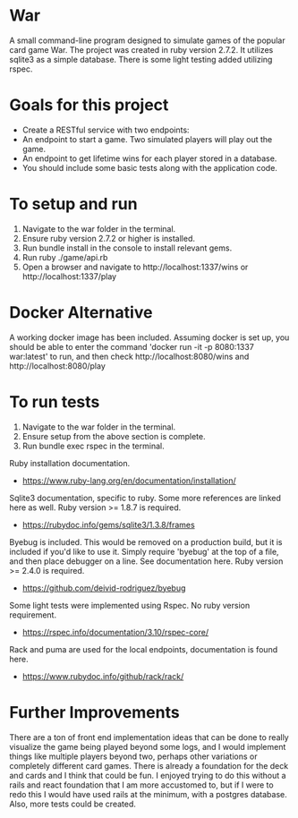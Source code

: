 
<h1> War </h1>

A small command-line program designed to simulate games of the popular card game War. The project was created in ruby version 2.7.2. It utilizes sqlite3 as a simple database. There is some light testing added utilizing rspec.

<h1> Goals for this project </h1>

* Create a RESTful service with two endpoints:
* An endpoint to start a game. Two simulated players will play out the game.
* An endpoint to get lifetime wins for each player stored in a database.
* You should include some basic tests along with the application code.

<h1> To setup and run </h1>

1. Navigate to the war folder in the terminal.
2. Ensure ruby version 2.7.2 or higher is installed.
3. Run bundle install in the console to install relevant gems.
4. Run ruby ./game/api.rb
5. Open a browser and navigate to http://localhost:1337/wins or http://localhost:1337/play

<h1> Docker Alternative </h1>
A working docker image has been included. Assuming docker is set up, you should be able to enter the command 'docker run -it -p 8080:1337 war:latest' to run, and then check http://localhost:8080/wins and http://localhost:8080/play

<h1> To run tests </h1>

1. Navigate to the war folder in the terminal.
2. Ensure setup from the above section is complete.
4. Run bundle exec rspec in the terminal.


Ruby installation documentation.   
* https://www.ruby-lang.org/en/documentation/installation/

Sqlite3 documentation, specific to ruby. Some more references are linked here as well. Ruby version >= 1.8.7 is required.
* https://rubydoc.info/gems/sqlite3/1.3.8/frames

Byebug is included. This would be removed on a production build, but it is included if you'd like to use it. Simply require 'byebug' at the top of a file, and then place debugger on a line. See documentation here. Ruby version >= 2.4.0 is required.
* https://github.com/deivid-rodriguez/byebug

Some light tests were implemented using Rspec. No ruby version requirement.
* https://rspec.info/documentation/3.10/rspec-core/

Rack and puma are used for the local endpoints, documentation is found here. 
* https://www.rubydoc.info/github/rack/rack/

<h1> Further Improvements </h1>
There are a ton of front end implementation ideas that can be done to really visualize the game being played beyond some logs, and I would implement things like multiple players beyond two, perhaps other variations or completely different card games. There is already a foundation for the deck and cards and I think that could be fun.  I enjoyed trying to do this without a rails and react foundation that I am more accustomed to, but if I were to redo this I would have used rails at the minimum, with a postgres database. Also, more tests could be created.